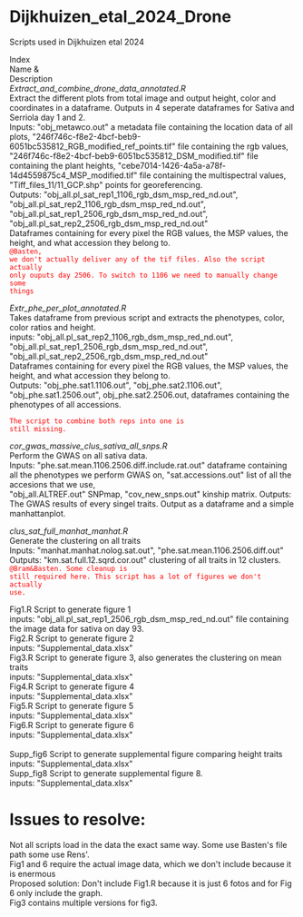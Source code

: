 # Dijkhuizen_etal_2024_Drone
Scripts used in Dijkhuizen etal 2024

Index<br>
Name &<br>
Description <br>
*Extract_and_combine_drone_data_annotated.R*<br>
Extract the different plots from total image and output height, color and coordinates in a dataframe. Outputs in 4 seperate dataframes for Sativa and Serriola day 1 and 2.<br>
Inputs: "obj_metawco.out" a metadata file containing the location data of all plots, "246f746c-f8e2-4bcf-beb9-6051bc535812_RGB_modified_ref_points.tif" file containing the rgb values, <br>
"246f746c-f8e2-4bcf-beb9-6051bc535812_DSM_modified.tif" file containing the plant heights, "cebe7014-1426-4a5a-a78f-14d4559875c4_MSP_modified.tif" file containing the multispectral values, <br>
"Tiff_files_11/11_GCP.shp" points for georeferencing. <br>
Outputs: "obj_all.pl_sat_rep1_1106_rgb_dsm_msp_red_nd.out", "obj_all.pl_sat_rep2_1106_rgb_dsm_msp_red_nd.out", "obj_all.pl_sat_rep1_2506_rgb_dsm_msp_red_nd.out", "obj_all.pl_sat_rep2_2506_rgb_dsm_msp_red_nd.out" <br>
Dataframes containing for every pixel the RGB values, the MSP values, the height, and what accession they belong to. <br>
<code style="color:red">@Basten, we don't actually deliver any of the tif files. Also the script actually only ouputs day 2506. To switch to 1106 we need to manually change some things</code>

*Extr_phe_per_plot_annotated.R*<br>
Takes dataframe from previous script and extracts the phenotypes, color, color ratios and height.<br>
inputs: "obj_all.pl_sat_rep2_1106_rgb_dsm_msp_red_nd.out", "obj_all.pl_sat_rep1_2506_rgb_dsm_msp_red_nd.out", "obj_all.pl_sat_rep2_2506_rgb_dsm_msp_red_nd.out" <br>
Dataframes containing for every pixel the RGB values, the MSP values, the height, and what accession they belong to. <br>
Outputs: "obj_phe.sat1.1106.out", "obj_phe.sat2.1106.out", "obj_phe.sat1.2506.out", obj_phe.sat2.2506.out, dataframes containing the phenotypes of all accessions.

<code style="color:red">The script to combine both reps into one is still missing.</code>

*cor_gwas_massive_clus_sativa_all_snps.R* <br>
Perform the GWAS on all sativa data.<br>
Inputs: "phe.sat.mean.1106.2506.diff.include.rat.out" dataframe containing all the phenotypes we perform GWAS on, "sat.accessions.out" list of all the accesions that we use, <br> "obj_all.ALTREF.out" SNPmap, "cov_new_snps.out" kinship matrix.
Outputs: The GWAS results of every singel traits. Output as a dataframe and a simple manhattanplot.

*clus_sat_full_manhat_manhat.R* <br>
Generate the clustering on all traits<br>
Inputs: "manhat.manhat.nolog.sat.out", "phe.sat.mean.1106.2506.diff.out" <br>
Outputs: "km.sat.full.12.sqrd.cor.out" clustering of all traits in 12 clusters.<br>
<code style="color:red">@Bram&Basten. Some cleanup is still required here. This script has a lot of figures we don't actually use.</code>


Fig1.R                                           Script to generate figure 1<br>
inputs: "obj_all.pl_sat_rep1_2506_rgb_dsm_msp_red_nd.out" file containing the image data for sativa on day 93.<br>
Fig2.R                                           Script to generate figure 2<br>
inputs: "Supplemental_data.xlsx" <br>
Fig3.R                                           Script to generate figure 3, also generates the clustering on mean traits<br>
inputs: "Supplemental_data.xlsx" <br>
Fig4.R                                           Script to generate figure 4<br>
inputs: "Supplemental_data.xlsx" <br>
Fig5.R                                           Script to generate figure 5<br>
inputs: "Supplemental_data.xlsx" <br>
Fig6.R                                           Script to generate figure 6<br>
inputs: "Supplemental_data.xlsx" <br>
<br>
Supp_fig6                                        Script to generate supplemental figure comparing height traits<br>
inputs: "Supplemental_data.xlsx" <br>
Supp_fig8                                        Script to generate supplemental figure 8. <br>
inputs: "Supplemental_data.xlsx" <br>

# Issues to resolve: <br>
Not all scripts load in the data the exact same way. Some use Basten's file path some use Rens'. <br>
Fig1 and 6 require the actual image data, which we don't include because it is enermous <br>
Proposed solution: Don't include Fig1.R because it is just 6 fotos and for Fig 6 only include the graph. <br>
Fig3 contains multiple versions for fig3.
